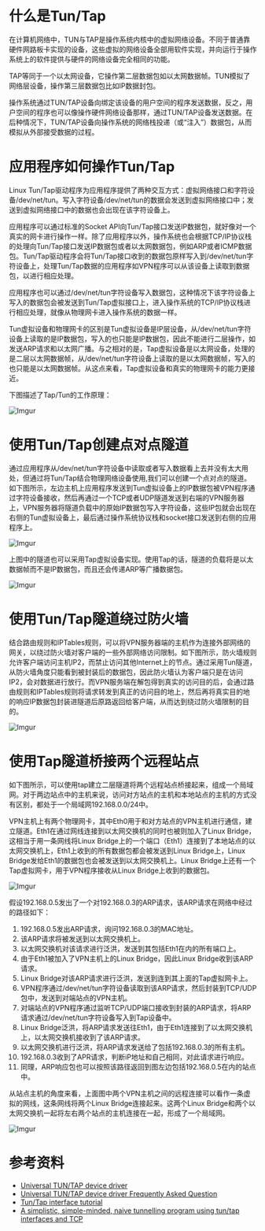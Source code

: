 # 什么是Tun/Tap

在计算机网络中，TUN与TAP是操作系统内核中的虚拟网络设备。不同于普通靠硬件网路板卡实现的设备，这些虚拟的网络设备全部用软件实现，并向运行于操作系统上的软件提供与硬件的网络设备完全相同的功能。

TAP等同于一个以太网设备，它操作第二层数据包如以太网数据帧。TUN模拟了网络层设备，操作第三层数据包比如IP数据封包。

操作系统通过TUN/TAP设备向绑定该设备的用户空间的程序发送数据，反之，用户空间的程序也可以像操作硬件网络设备那样，通过TUN/TAP设备发送数据。在后种情况下，TUN/TAP设备向操作系统的网络栈投递（或“注入”）数据包，从而模拟从外部接受数据的过程。

# 应用程序如何操作Tun/Tap

Linux Tun/Tap驱动程序为应用程序提供了两种交互方式：虚拟网络接口和字符设备/dev/net/tun。写入字符设备/dev/net/tun的数据会发送到虚拟网络接口中；发送到虚拟网络接口中的数据也会出现在该字符设备上。

应用程序可以通过标准的Socket API向Tun/Tap接口发送IP数据包，就好像对一个真实的网卡进行操作一样。除了应用程序以外，操作系统也会根据TCP/IP协议栈的处理向Tun/Tap接口发送IP数据包或者以太网数据包，例如ARP或者ICMP数据包。Tun/Tap驱动程序会将Tun/Tap接口收到的数据包原样写入到/dev/net/tun字符设备上，处理Tun/Tap数据的应用程序如VPN程序可以从该设备上读取到数据包，以进行相应处理。

应用程序也可以通过/dev/net/tun字符设备写入数据包，这种情况下该字符设备上写入的数据包会被发送到Tun/Tap虚拟接口上，进入操作系统的TCP/IP协议栈进行相应处理，就像从物理网卡进入操作系统的数据一样。

Tun虚拟设备和物理网卡的区别是Tun虚拟设备是IP层设备，从/dev/net/tun字符设备上读取的是IP数据包，写入的也只能是IP数据包，因此不能进行二层操作，如发送ARP请求和以太网广播。与之相对的是，Tap虚拟设备是以太网设备，处理的是二层以太网数据帧，从/dev/net/tun字符设备上读取的是以太网数据帧，写入的也只能是以太网数据帧。从这点来看，Tap虚拟设备和真实的物理网卡的能力更接近。

下图描述了Tap/Tun的工作原理：

![Imgur](https://i.imgur.com/IDyiHHr.png)



# 使用Tun/Tap创建点对点隧道

通过应用程序从/dev/net/tun字符设备中读取或者写入数据看上去并没有太大用处，但通过将Tun/Tap结合物理网络设备使用,我们可以创建一个点对点的隧道。如下图所示，左边主机上应用程序发送到Tun虚拟设备上的IP数据包被VPN程序通过字符设备接收，然后再通过一个TCP或者UDP隧道发送到右端的VPN服务器上，VPN服务器将隧道负载中的原始IP数据包写入字符设备，这些IP包就会出现在右侧的Tun虚拟设备上，最后通过操作系统协议栈和socket接口发送到右侧的应用程序上。

![Imgur](https://i.imgur.com/fqexy9h.png)

上图中的隧道也可以采用Tap虚拟设备实现。使用Tap的话，隧道的负载将是以太数据帧而不是IP数据包，而且还会传递ARP等广播数据包。

![Imgur](https://i.imgur.com/NnFagBE.png)

# 使用Tun/Tap隧道绕过防火墙

结合路由规则和IPTables规则，可以将VPN服务器端的主机作为连接外部网络的网关，以绕过防火墙对客户端的一些外部网络访问限制。如下图所示，防火墙规则允许客户端访问主机IP2，而禁止访问其他Internet上的节点。通过采用Tun隧道，从防火墙角度只能看到被封装后的数据包，因此防火墙认为客户端只是在访问IP2，会对数据进行放行。而VPN服务端在解包得到真实的访问目的后，会通过路由规则和IPTables规则将请求转发到真正的访问目的地上，然后再将真实目的地的响应IP数据包封装进隧道后原路返回给客户端，从而达到绕过防火墙限制的目的。

![Imgur](https://i.imgur.com/MFgolRN.png)

# 使用Tap隧道桥接两个远程站点

如下图所示，可以使用tap建立二层隧道将两个远程站点桥接起来，组成一个局域网。对于两边站点中的主机来说，访问对方站点的主机和本地站点的主机的方式没有区别，都处于一个局域网192.168.0.0/24中。

VPN主机上有两个物理网卡，其中Eth0用于和对方站点的VPN主机进行通信，建立隧道。Eth1在通过网线连接到以太网交换机的同时也被则加入了Linux Bridge，这相当于用一条网线将Linux Bridge上的一个端口（Eth1）连接到了本地站点的以太网交换机上，Eth1上收到的所有数据包都会被发送到Linux Bridge上，Linux Bridge发给Eth1的数据包也会被发送到以太网交换机上。Linux Bridge上还有一个Tap虚拟网卡，用于VPN程序接收从Linux Bridge上收到的数据包。

![Imgur](https://i.imgur.com/q0Fu1va.png)



假设192.168.0.5发出了一个对192.168.0.3的ARP请求，该ARP请求在网络中经过的路径如下：

1. 192.168.0.5发出ARP请求，询问192.168.0.3的MAC地址。
2. 该ARP请求将被发送到以太网交换机上。
3. 以太网交换机对该请求进行泛洪，发送到其包括Eth1在内的所有端口上。
4. 由于Eth1被加入了VPN主机上的Linux Bridge，因此Linux Bridge收到该ARP请求。
5. Linux Bridge对该ARP请求进行泛洪，发送到连到其上面的Tap虚拟网卡上。
6. VPN程序通过/dev/net/tun字符设备读取到该ARP请求，然后封装到TCP/UDP包中，发送到对端站点的VPN主机。
7. 对端站点的VPN程序通过监听TCP/UDP端口接收到封装的ARP请求，将ARP请求通过/dev/net/tun字符设备写入到Tap设备中。
8. Linux Bridge泛洪，将ARP请求发送往Eth1，由于Eth1连接到了以太网交换机上，以太网交换机接收到了该ARP请求。
9. 以太网交换机进行泛洪，将ARP请求发送给了包括192.168.0.3的所有主机。
10. 192.168.0.3收到了APR请求，判断iP地址和自己相同，对此请求进行响应。
11. 同理，ARP响应包也可以按照该路径返回到图左边包括192.168.0.5在内的站点中。

从站点主机的角度来看，上面图中两个VPN主机之间的远程连接可以看作一条虚拟的网线，这条网线将两个Linux Bridge连接起来。这两个Linux Bridge和两个以太网交换机一起将左右两个站点的主机连接在一起，形成了一个局域网。

![Imgur](https://i.imgur.com/bFdgopv.png)

# 参考资料

* [Universal TUN/TAP device driver](https://www.kernel.org/doc/Documentation/networking/tuntap.txt)
* [Universal TUN/TAP device driver Frequently Asked Question](http://vtun.sourceforge.net/tun/faq.html)
* [Tun/Tap interface tutorial](https://backreference.org/2010/03/26/tuntap-interface-tutorial/)
* [A simplistic, simple-minded, naive tunnelling program using tun/tap interfaces and TCP](https://github.com/gregnietsky/simpletun/blob/master/simpletun.c)
